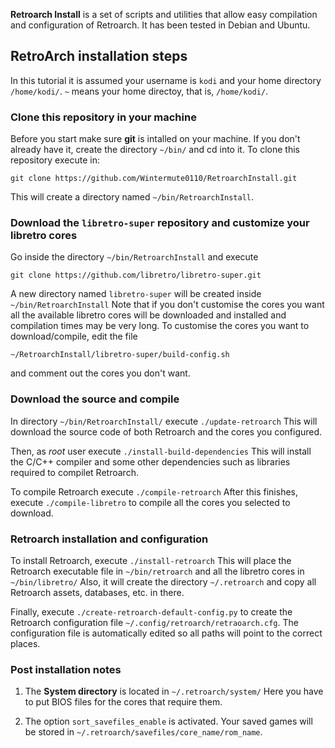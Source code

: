 **Retroarch Install** is a set of scripts and utilities that allow easy compilation and configuration
of Retroarch. It has been tested in Debian and Ubuntu.

## RetroArch installation steps ##

In this tutorial it is assumed your username is `kodi` and your home directory `/home/kodi/`. `~` means 
your home directoy, that is, `/home/kodi/`.

### Clone this repository in your machine

Before you start make sure **git** is intalled on your machine. If you don't already have it, create
the directory `~/bin/` and cd into it. To clone this repository execute in:

```
git clone https://github.com/Wintermute0110/RetroarchInstall.git
```

This will create a directory named `~/bin/RetroarchInstall`.

### Download the `libretro-super` repository and customize your libretro cores

Go inside the directory `~/bin/RetroarchInstall` and execute

```
git clone https://github.com/libretro/libretro-super.git
```

A new directory named `libretro-super` will be created inside `~/bin/RetroarchInstall` Note that if you don't
customise the cores you want all the available libretro cores will be downloaded and installed and compilation
times may be very long. To customise the cores you want to download/compile, edit the file
```
~/RetroarchInstall/libretro-super/build-config.sh
```
and comment out the cores you don't want.
 
### Download the source and compile

In directory `~/bin/RetroarchInstall/` execute `./update-retroarch` This will download the source code of
both Retroarch and the cores you configured.

Then, as *root* user execute `./install-build-dependencies` This will install the C/C++ compiler and some
other dependencies such as libraries required to compilet Retroarch.

To compile Retroarch execute `./compile-retroarch` After this finishes, execute `./compile-libretro` to
compile all the cores you selected to download.

### Retroarch installation and configuration

To install Retroarch, execute `./install-retroarch` This will place the Retroarch executable file in
`~/bin/retroarch` and all the libretro cores in `~/bin/libretro/` Also, it will create the
directory `~/.retroarch` and copy all Retroarch assets, databases, etc. in there.

Finally, execute `./create-retroarch-default-config.py` to create the Retroarch configuration
file `~/.config/retroarch/retraoarch.cfg`. The configuration file is automatically edited so all paths
will point to the correct places.

### Post installation notes

1) The **System directory** is located in `~/.retroarch/system/` Here you have to put BIOS files for the
cores that require them.

2) The option `sort_savefiles_enable` is activated. Your saved games will be stored in `~/.retroarch/savefiles/core_name/rom_name`.
